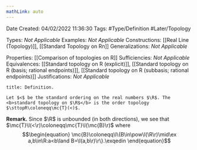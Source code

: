 ```yaml
---
mathLink: auto
---
```


<div class="topSpace"></div>

Date Created: 04/02/2022 11:36:30
Tags: #Type/Definition #Later/Topology

Types: <i>Not Applicable</i>
Examples: <i>Not Applicable</i>
Constructions: [[Real Line (Topology)]], [[Standard Topology on Rn]]
Generalizations: <i>Not Applicable</i>

Properties: [[Comparison of topologies on R]]
Sufficiencies: <i>Not Applicable</i>
Equivalences: [[Standard topology on R (explicit)]], [[Standard topology on R (basis; rational endpoints)]], [[Standard topology on R (subbasis; rational endpoints)]]
Justifications: <i>Not Applicable</i>

``` ad-Definition
title: Definition.

Let $<$ be the standard ordering on the real numbers $\R$. The <b>standard topology on $\R$</b> is the order topology $\sttopR\coloneqq\mc{T}(<)$.

```

<b>Remark.</b> Since $\R$ is unbounded (in both directions), we see that $\mc{T}\l(<\r)\coloneqq\mc{T}\l(\mc{B}\r)$ where
$$\begin{equation}
    \mc{B}\coloneqq\l\{B\in\pow\l(\R\r)\mid\ex a,b\in\R:a<b\land B=\l(a,b\r)\r\}.\exqedin
\end{equation}$$
